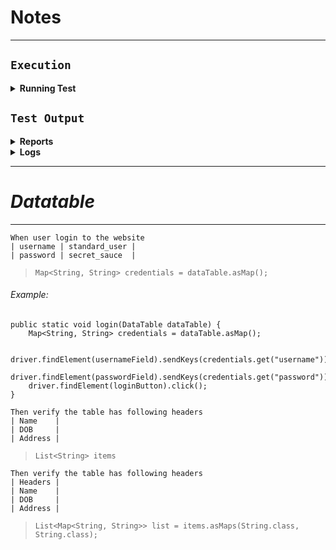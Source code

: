 # Notes

---
## `Execution`

<details>
    <summary><b>Running Test</b></summary>

## [Running Tests]()
### How to run a specific scenario
```bash
mvn test -Dcucumber.filter.tags="@login"
mvn test -Dcucumber.filter.tags="@sauce and not @ignore"
```
```bash
mvn test -D cucumber.filter.name=".*Validate sort options.*"
mvn test -D cucumber.filter.name=".*<scenario name>.*"
```

### How to run scripts in a specific browser with Maven
```bash
mvn test -Dbrowser=chrome -Dcucumber.filter.tags="@tagname"
```
### Running only the scenarios that failed in the previous run
```bash
mvn test -Dcucumber.features="@target/rerun.txt"
```
</details>

## `Test Output`

<details>
    <summary><b>Reports</b></summary>

## [Supported Reports]()

Framework provides 3 different reports:
* [Spark(Extent) Reports](test-output/Spark/ExtentSpark.html)
* [Pdf](test-output/Pdf/ExtentPdf.pdf)
* [Cucumber JVM Report](target/cucumber-html-reports/overview-features.html)  (use `mvn verify` to generate JVM report)

To generate Extent reports (`html`, `excel`, `pdf`), set the values to **true** in `extent.properties` file

```properties
extent.reporter.spark.start=true
extent.reporter.excel.start=true
extent.reporter.html.start=true
extent.reporter.pdf.start=true
```
</details>

<details>
    <summary><b>Logs</b></summary>

## [Logging]()

[Logs](logs/automation.log) are created under logs package by using
* Logs are configured with the `log4j2.xml` file under *resources*
* Log instances are created with **LoggerFactory** class using SLF4j binding.

#### Option 1 (used in the framework)

```java
import org.slf4j.Logger;
import org.slf4j.LoggerFactory;

public class Navigation {
    private static Logger log = LoggerFactory.getLogger(Navigation.class);
    // ...
}
```

#### Option 2

```java
import org.apache.logging.log4j.LogManager;
import org.apache.logging.log4j.Logger;

public class Navigation {
    private static Logger log = LogManager.getLogger(Navigation.class);
    // ...
}
```

`SLF4J`(Simple Logging Facade for Java) is an API designed to give generic access to many logging frameworks; log4j being one of them.

All you have to choose, which logging framework you need to use in runtime.
For that, you will have to include two jar files:

- SLF4j binding jar file
- Desired logging framework jar files   (for example: log4j)

SLF4J does not replace log4j, they work together. It removes the dependency on log4j from your application and make it
easy to replace it in future with more capable library. All you have to do is replace the binding and logging jar files (along with configuration file).

```java 
private static Logger logger = LoggerFactory.getLogger(HowToUseLogger.class);       // slf4j
private static Logger logger = LogManager.getLogger(LogLevelExample.class);         // log4j
```
----
</details>

----

# *Datatable*

---
```gherkin
When user login to the website
| username | standard_user |
| password | secret_sauce  |
```

>```jshelllanguage
>Map<String, String> credentials = dataTable.asMap();
>```

###### Example:
```jshelllanguage
public static void login(DataTable dataTable) {
    Map<String, String> credentials = dataTable.asMap();

    driver.findElement(usernameField).sendKeys(credentials.get("username"));
    driver.findElement(passwordField).sendKeys(credentials.get("password"));
    driver.findElement(loginButton).click();
}
```

```gherkin
Then verify the table has following headers
| Name    |
| DOB     |
| Address | 
```

>```jshelllanguage
>List<String> items
>```

```gherkin
Then verify the table has following headers
| Headers |
| Name    |
| DOB     |
| Address | 
```

>```jshelllanguage
> List<Map<String, String>> list = items.asMaps(String.class, String.class);
>```